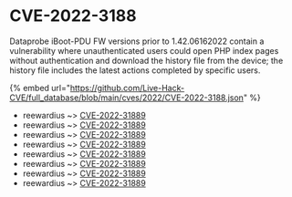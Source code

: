 # CVE-2022-3188

Dataprobe iBoot-PDU FW versions prior to 1.42.06162022 contain a vulnerability where unauthenticated users could open PHP index pages without authentication and download the history file from the device; the history file includes the latest actions completed by specific users.

{% embed url="https://github.com/Live-Hack-CVE/full_database/blob/main/cves/2022/CVE-2022-3188.json" %}


* reewardius ~> [CVE-2022-31889](https://www.alice-snow.ru/2022/database/cve-2022-3188/cve-2022-31889-reewardius)
* reewardius ~> [CVE-2022-31889](https://www.alice-snow.ru/2022/database/cve-2022-3188/cve-2022-31889-reewardius)
* reewardius ~> [CVE-2022-31889](https://www.alice-snow.ru/2022/database/cve-2022-3188/cve-2022-31889-reewardius)
* reewardius ~> [CVE-2022-31889](https://www.alice-snow.ru/2022/database/cve-2022-3188/cve-2022-31889-reewardius)
* reewardius ~> [CVE-2022-31889](https://www.alice-snow.ru/2022/database/cve-2022-3188/cve-2022-31889-reewardius)
* reewardius ~> [CVE-2022-31889](https://www.alice-snow.ru/2022/database/cve-2022-3188/cve-2022-31889-reewardius)
* reewardius ~> [CVE-2022-31889](https://www.alice-snow.ru/2022/database/cve-2022-3188/cve-2022-31889-reewardius)
* reewardius ~> [CVE-2022-31889](https://www.alice-snow.ru/2022/database/cve-2022-3188/cve-2022-31889-reewardius)